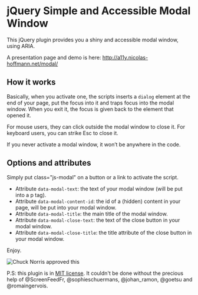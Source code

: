 # jQuery Simple and Accessible Modal Window

This jQuery plugin provides you a shiny and accessible modal window, using ARIA.

A presentation page and demo is here: http://a11y.nicolas-hoffmann.net/modal/

## How it works

Basically, when you activate one, the scripts inserts a <code>dialog</code> element at the end of your page, put the focus into it and traps focus into the modal window. When you exit it, the focus is given back to the element that opened it.

For mouse users, they can click outside the modal window to close it. For keyboard users, you can strike Esc to close it.

If you never activate a modal window, it won’t be anywhere in the code.

## Options and attributes

Simply put class="js-modal" on a button or a link to activate the script.

- Attribute <code>data-modal-text</code>: the text of your modal window (will be put into a p tag).
- Attribute <code>data-modal-content-id</code>: the id of a (hidden) content in your page, will be put into your modal window.
- Attribute <code>data-modal-title</code>: the main title of the modal window.
- Attribute <code>data-modal-close-text</code>: the text of the close button in your modal window.
- Attribute <code>data-modal-close-title</code>: the title attribute of the close button in your modal window.

Enjoy.

<img src="http://www.nicolas-hoffmann.net/bordel/chuck-norris1.jpg" alt="Chuck Norris approved this" />

P.S: this plugin is in [MIT license](https://github.com/nico3333fr/jquery-accessible-modal-window-aria/blob/master/LICENSE). It couldn't be done without the precious help of @ScreenFeedFr, @sophieschuermans, @johan_ramon, @goetsu and @romaingervois.
